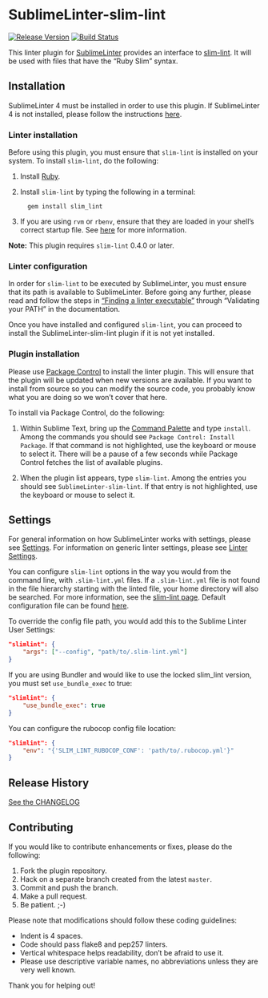 SublimeLinter-slim-lint
=======================

[![Release Version](https://img.shields.io/github/release/elstgav/SublimeLinter-slim-lint.svg)](https://github.com/elstgav/SublimeLinter-slim-lint/releases) [![Build Status](https://travis-ci.org/elstgav/SublimeLinter-slim-lint.svg?branch=master)](https://travis-ci.org/elstgav/SublimeLinter-slim-lint)

This linter plugin for [SublimeLinter][docs] provides an interface to [slim-lint]. It will be used with files that have the “Ruby Slim” syntax.

## Installation
SublimeLinter 4 must be installed in order to use this plugin. If SublimeLinter 4 is not installed, please follow the instructions [here][installation].

### Linter installation
Before using this plugin, you must ensure that `slim-lint` is installed on your system. To install `slim-lint`, do the following:

1. Install [Ruby](http://ruby-lang.org/).

2. Install `slim-lint` by typing the following in a terminal:

         gem install slim_lint

3. If you are using `rvm` or `rbenv`, ensure that they are loaded in your shell’s correct startup file. See [here](http://sublimelinter.readthedocs.org/en/latest/troubleshooting.html#shell-startup-files) for more information.

**Note:** This plugin requires `slim-lint` 0.4.0 or later.

### Linter configuration
In order for `slim-lint` to be executed by SublimeLinter, you must ensure that its path is available to SublimeLinter. Before going any further, please read and follow the steps in [“Finding a linter executable”](http://sublimelinter.readthedocs.org/en/latest/troubleshooting.html#finding-a-linter-executable) through “Validating your PATH” in the documentation.

Once you have installed and configured `slim-lint`, you can proceed to install the SublimeLinter-slim-lint plugin if it is not yet installed.

### Plugin installation
Please use [Package Control][pc] to install the linter plugin. This will ensure that the plugin will be updated when new versions are available. If you want to install from source so you can modify the source code, you probably know what you are doing so we won’t cover that here.

To install via Package Control, do the following:

1. Within Sublime Text, bring up the [Command Palette][cmd] and type `install`. Among the commands you should see `Package Control: Install Package`. If that command is not highlighted, use the keyboard or mouse to select it. There will be a pause of a few seconds while Package Control fetches the list of available plugins.

2. When the plugin list appears, type `slim-lint`. Among the entries you should see `SublimeLinter-slim-lint`. If that entry is not highlighted, use the keyboard or mouse to select it.

## Settings
For general information on how SublimeLinter works with settings, please see [Settings]. For information on generic linter settings, please see [Linter Settings][linter-settings].

You can configure `slim-lint` options in the way you would from the command line, with `.slim-lint.yml` files. If a `.slim-lint.yml` file is not found in the file hierarchy starting with the linted file, your home directory will also be searched. For more information, see the [slim-lint page][slim-lint]. Default configuration file can be found [here](https://github.com/sds/slim-lint/blob/master/config/default.yml).

To override the config file path, you would add this to the Sublime Linter User Settings:

```json
"slimlint": {
    "args": ["--config", "path/to/.slim-lint.yml"]
}
```

If you are using Bundler and would like to use the locked slim_lint version, you must set `use_bundle_exec` to true:

```json
"slimlint": {
    "use_bundle_exec": true
}
```

You can configure the rubocop config file location:

```json
"slimlint": {
    "env": "{'SLIM_LINT_RUBOCOP_CONF': 'path/to/.rubocop.yml'}"
}
```

## Release History

[See the CHANGELOG](CHANGELOG.md)

## Contributing
If you would like to contribute enhancements or fixes, please do the following:

1. Fork the plugin repository.
2. Hack on a separate branch created from the latest `master`.
3. Commit and push the branch.
4. Make a pull request.
5. Be patient.  ;-)

Please note that modifications should follow these coding guidelines:

* Indent is 4 spaces.
* Code should pass flake8 and pep257 linters.
* Vertical whitespace helps readability, don’t be afraid to use it.
* Please use descriptive variable names, no abbreviations unless they are very well known.

Thank you for helping out!

[slim-lint]:            https://github.com/sds/slim-lint
[docs]:                 http://sublimelinter.readthedocs.org
[installation]:         http://sublimelinter.readthedocs.org/en/latest/installation.html
[locating-executables]: http://sublimelinter.readthedocs.org/en/latest/usage.html#how-linter-executables-are-located
[pc]:                   https://sublime.wbond.net/installation
[cmd]:                  http://docs.sublimetext.info/en/sublime-text-3/extensibility/command_palette.html
[settings]:             http://sublimelinter.readthedocs.org/en/latest/settings.html
[linter-settings]:      http://sublimelinter.readthedocs.org/en/latest/linter_settings.html
[inline-settings]:      http://sublimelinter.readthedocs.org/en/latest/settings.html#inline-settings
